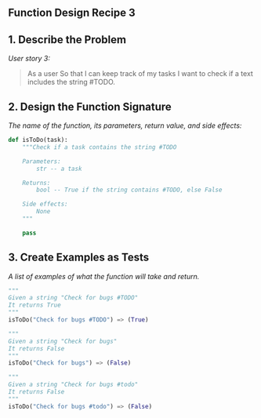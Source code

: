 ## Function Design Recipe 3

## 1. Describe the Problem

_User story 3:_
> As a user
> So that I can keep track of my tasks
> I want to check if a text includes the string #TODO.

## 2. Design the Function Signature

_The name of the function, its parameters, return value, and side effects:_

```python
def isToDo(task):
    """Check if a task contains the string #TODO

    Parameters:
        str -- a task

    Returns:
        bool -- True if the string contains #TODO, else False

    Side effects:
        None
    """

    pass
```

## 3. Create Examples as Tests

_A list of examples of what the function will take and return._

```python
"""
Given a string "Check for bugs #TODO"
It returns True
"""
isToDo("Check for bugs #TODO") => (True)

"""
Given a string "Check for bugs"
It returns False
"""
isToDo("Check for bugs") => (False)

"""
Given a string "Check for bugs #todo"
It returns False
"""
isToDo("Check for bugs #todo") => (False)
```